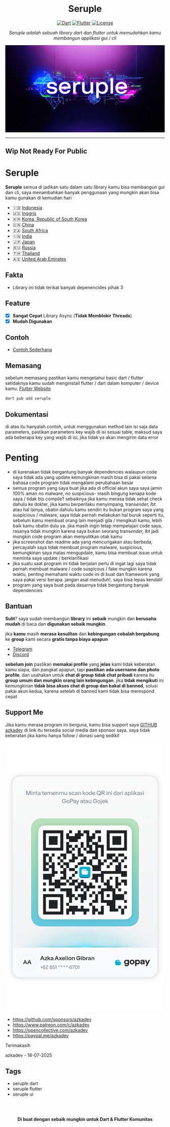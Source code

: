 <div align="center">

# Seruple


[![Dart](https://img.shields.io/badge/Dart-0175C2?style=for-the-badge&logo=dart&logoColor=white)](https://dart.dev/)
[![Flutter](https://img.shields.io/badge/Flutter-02569B?style=for-the-badge&logo=flutter&logoColor=white)](https://flutter.dev/)
[![License](https://img.shields.io/badge/License-Apache_2.0-blue.svg?style=for-the-badge)](LICENSE)

*Seruple adalah sebuah library dart dan flutter untuk memudahkan kamu membangun applikasi gui / cli*

</div>

![](https://github.com/azkadev/seruple/blob/main/assets/images/seruple.jpg)


---

## Wip Not Ready For Public

# Seruple

**Seruple** semua di jadikan satu dalam satu library kamu bisa membangun gui dan cli, saya menambahkan banyak penggunaan yang mungkin akan bisa kamu gunakan di kemudian hari

- 🇮🇩 [Indonesia](https://github.com/azkadev/seruple/blob/main/README.md)
- 🇺🇸 [Inggris](https://github.com/azkadev/seruple/blob/main/README_EN.md)
- 🇰🇷 [Korea, Republic of South Korea](https://github.com/azkadev/seruple/blob/main/README_KO.md)
- 🇨🇳 [China](https://github.com/azkadev/seruple/blob/main/README_zh-CN.md)
- 🇿🇦 [South Africa](https://github.com/azkadev/seruple/blob/main/README_AF.md)
- 🇮🇳 [India](https://github.com/azkadev/seruple/blob/main/README_HI.md)
- 🇯🇵 [Japan](https://github.com/azkadev/seruple/blob/main/README_JA.md)
- 🇷🇺 [Russia](https://github.com/azkadev/seruple/blob/main/README_RU.md)
- 🇹🇭 [Thailand](https://github.com/azkadev/seruple/blob/main/README_TH.md)
- 🇦🇪 [United Arab Emirates](https://github.com/azkadev/seruple/blob/main/README_AR.md)

## Fakta

- Library ini tidak terikat banyak depenencides pihak 3

## Feature

- [x] **Sangat Cepat** Library Async (**Tidak Memblokir Threads**)
- [x] **Mudah Digunakan**

## Contoh

- [Contoh Sederhana](https://github.com/azkadev/seruple/tree/main/quickstart)

## Memasang

sebelum memasang pastikan kamu mengetahui basic dart / flutter setidaknya kamu sudah menginstall flutter / dart dalam komputer / device kamu. [Flutter Website](https://flutter.dev)

```bash
dart pub add seruple
```


## Dokumentasi


di atas itu hanyalah contoh, untuk menggunakan method lain isi saja data parameters, pastikan parameters key wajib di isi sesuai table, maksud saya ada beberapa key yang wajib di isi, jika tidak ya akan mengirim data error


# Penting

- di karenakan tidak bergantung banyak dependencies walaupun code saya tidak ada yang update kemungkinan masih bisa di pakai selama bahasa code program tidak mengalami perubahaan besar
- semua program yang saya buat jika ada di official akun saya saya jamin 100% aman no malware, no suspicious- masih bingung kenapa kode saya / tidak bis compile? sebaiknya jika kamu merasa tidak sehat check dahulu ke dokter, jika kamu berperilaku menyimpang, trans*ender, l*bt atau hal lainya, obatin dahulu kamu sendiri itu bukan program saya yang suspicious / malware, saya tidak pernah melakukan hal buruk seperti itu, sebelum kamu membuat orang lain menjadi gila / mengikuti kamu, lebih baik kamu obatin dulu ya. jika masih ingin tetap mempelajari code saya, rasanya tidak mungkin karena saya bukan seorang trans*ender, l*bt jadi mungkin code program akan menyulitkan otak kamu
- jika screenshot dan readme ada yang mencurigakan atau berbeda, percayalah saya tidak membuat program malware, suspicious, kemungkinan saya malas mengupdate, kamu bisa membuat issue untuk meminta saya update / berklarifikasi
- jika suatu saat program ini tidak berjalan perlu di ingat lagi saya tidak pernah membuat malware / code suspicous / fake mungkin karena waktu, penting memahami waktu code ini di buat dan framework yang saya pakai versi berapa. jangan asal menuduh!, saya bisa lepas kendali!
- program yang saya buat pada dasarnya tidak bergantung banyak dependencies

## Bantuan

**Sulit**? saya sudah membangun **library** ini **sebaik** mungkin dan **berusaha mudah** di baca dan **digunakan sebaik mungkin**. 

jika **kamu** masih **merasa** **kesulitan** dan **kebingungan** **cobalah bergabung** ke **group** kami secara **gratis tanpa biaya apapun**

- [Telegram](https://t.me/DEVELOPER_GLOBAL_PUBLIC)
- [Discord](https://discord.gg/h4qanyN7)

**sebelum join** pastikan **memakai profile** yang **jelas** kami tidak keberatan kamu siapa, dan pangkat apapun, tapi **pastikan** **ada username dan photo profile**, dan usahakan untuk **chat di group** **tidak chat pribadi** karena itu **group umum dan mungkin orang lain kebingungan**. jika **tidak mengikuti** ini kemungkinan **tidak bisa akses chat di group dan bakal di banned**, solusi pakai akun kedua, karena setelah di banned kami tidak bisa merespond cepat


## Support Me

Jika kamu merasa program ini berguna, kamu bisa support saya [GITHUB azkadev](https://github.com/azkadev) di link itu tersedia social media dan sponsor saya. saya tidak keberatan jika kamu hanya follow / donasi uang sedikit

![](https://github.com/azkadev/azkadev/blob/main/assets/gopay.png)

- https://github.com/sponsors/azkadev
- https://www.patreon.com/c/azkadev
- https://opencollective.com/azkadev
- https://paypal.me/azkadev

Terimakasih


azkadev - 18-07-2025


## Tags

- seruple dart
- seruple flutter
- seruple ui

</br>
</br>


<div align="center">

**Di buat dengan sebaik mungkin untuk Dart & Flutter Komunitas**

</div>
